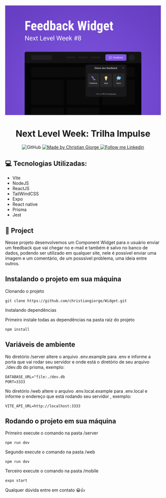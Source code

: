 ![README](/README/feedback-widget.png)

<h1 align="center">
 Next Level Week: Trilha Impulse
</h1>

<p align="center">
 <img alt="GitHub" src="https://img.shields.io/github/license/christiangiorge/nlw-return?color=0d7ebe"/>

 <a href="https://github.com/christiangiorge">
    <img alt="Made by Christian Giorge" src="https://img.shields.io/badge/Made%20by-Christian%20Giorge-0d7ebe">
 </a>

 <a href="https://www.linkedin.com/in/christian-giorge-20648714a" target="_blank">
    <img alt="Follow me Linkedin" src="https://img.shields.io/badge/Follow%20up-christiangiorge-0d7ebe?style=social&logo=linkedin">
 </a>
</p>

## 💻 Tecnologias Utilizadas:

- Vite
- NodeJS
- ReactJS
- TailWindCSS
- Expo
- React native
- Prisma
- Jest


## 🚀 Project

Nesse projeto desenvolvemos um Component Widget para o usuário enviar um feedback que vai chegar no e-mail e também é salvo no banco de dados, podendo ser utilizado em qualquer site, nele é possível enviar uma imagem e um comentário, de um posssível problema, uma ideia entre outros.

## Instalando o projeto em sua máquina

Clonando o projeto

~~~
git clone https://github.com/christiangiorge/Widget.git
~~~

Instalando dependências

Primeiro instale todas as dependências na pasta raiz do projeto

~~~
npm install
~~~

## Variáveis de ambiente

No diretório /server altere o arquivo .env.example para .env e informe a porta que vai rodar seu servidor e onde está o diretório de seu arquivo ./dev.db do prisma, exemplo:

~~~
DATABASE_URL="file:./dev.db
PORT=3333
~~~

No diretório /web altere o arquivo .env.local.example para .env.local e informe o endereço que está rodando seu servidor , exemplo:

~~~
VITE_API_URL=http://localhost:3333
~~~

## Rodando o projeto em sua máquina

Primeiro execute o comando na pasta /server

~~~
npm run dev
~~~

Segundo execute o comando na pasta /web

~~~
npm run dev
~~~

Terceiro execute o comando na pasta /mobile

~~~
expo start
~~~

Qualquer dúvida entre em contato 😀👍
